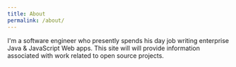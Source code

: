 ```yaml
---
title: About
permalink: /about/
---
```

I'm a software engineer who presently spends his day job writing enterprise Java & JavaScript Web apps. This site will will provide information associated with work related to open source projects.
